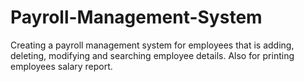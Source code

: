 # Payroll-Management-System
Creating a payroll management system for employees that is adding, deleting, modifying and searching employee details. Also for printing employees salary report.
